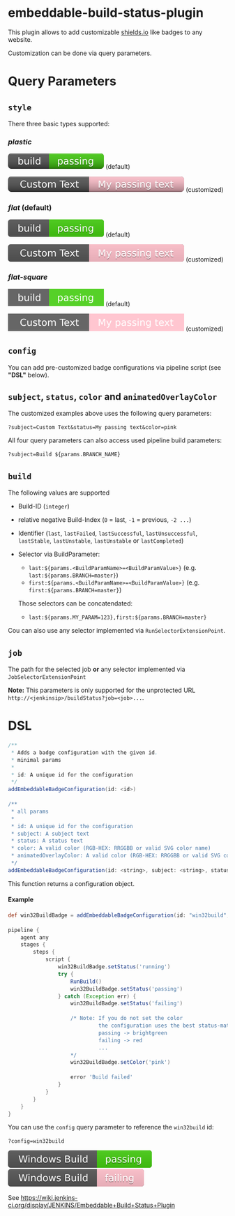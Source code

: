 embeddable-build-status-plugin
==============================

This plugin allows to add customizable [shields.io](https://shields.io) like badges to any website.

Customization can be done via query parameters.

# Query Parameters
## `style`
There three basic types supported:
### *plastic*
![Badge](src/doc/plastic_unconfigured.svg "Badge") (default)

![Customized Badge](src/doc/plastic_configured.svg "Customized Badge") (customized)

### *flat* (default)
![Badge](src/doc/flat_unconfigured.svg "Badge") (default)

![Customized Badge](src/doc/flat_configured.svg "Customized Badge") (customized)

### *flat-square*
![Badge](src/doc/flat-square_unconfigured.svg "Badge") (default)

![Customized Badge](src/doc/flat-square_configured.svg "Customized Badge") (customized)

## `config`
You can add pre-customized badge configurations via pipeline script (see **"DSL"** below).

## `subject`, `status`, `color` and `animatedOverlayColor`
The customized examples above uses the following query parameters:

`?subject=Custom Text&status=My passing text&color=pink`

All four query parameters can also access used pipeline build parameters:

`?subject=Build ${params.BRANCH_NAME}`

## `build`
The following values are supported

- Build-ID (`integer`)
- relative negative Build-Index (`0` = last, `-1` = previous, `-2 ...`)
- Identifier (`last`, `lastFailed`, `lastSuccessful`, `lastUnsuccessful`, `lastStable`, `lastUnstable`, `lastUnstable` or `lastCompleted`)
- Selector via BuildParameter: 
  - `last:${params.<BuildParamName>=<BuildParamValue>}` (e.g. `last:${params.BRANCH=master}`)
  - `first:${params.<BuildParamName>=<BuildParamValue>}` (e.g. `first:${params.BRANCH=master}`)
  
  Those selectors can be concatendated:
  - `last:${params.MY_PARAM=123},first:${params.BRANCH=master}`


Cou can also use any selector implemented via `RunSelectorExtensionPoint`.

## `job`
The path for the selected job **or**
any selector implemented via `JobSelectorExtensionPoint`

**Note:** This parameters is only supported for the unprotected URL `http://<jenkinsip>/buildStatus?job=<job>...`.

# DSL 

```groovy
/**
 * Adds a badge configuration with the given id.
 * minimal params
 * 
 * id: A unique id for the configuration
 */
addEmbeddableBadgeConfiguration(id: <id>)

/**
 * all params
 * 
 * id: A unique id for the configuration
 * subject: A subject text
 * status: A status text
 * color: A valid color (RGB-HEX: RRGGBB or valid SVG color name)
 * animatedOverlayColor: A valid color (RGB-HEX: RRGGBB or valid SVG color name)
 */
addEmbeddableBadgeConfiguration(id: <string>, subject: <string>, status: <string>, color: <string>, animatedOverlayColor: <string>)
```

This function returns a configuration object.

#### Example
```groovy
def win32BuildBadge = addEmbeddableBadgeConfiguration(id: "win32build", subject: "Windows Build")

pipeline {
    agent any
    stages {
        steps {
            script {
                win32BuildBadge.setStatus('running')
                try {
                    RunBuild()
                    win32BuildBadge.setStatus('passing')
                } catch (Exception err) {
                    win32BuildBadge.setStatus('failing')

                    /* Note: If you do not set the color
                             the configuration uses the best status-matching color.
                             passing -> brightgreen
                             failing -> red 
                             ...
                    */
                    win32BuildBadge.setColor('pink')

                    error 'Build failed'
                }
            }
        }
    }
}
```

You can use the `config` query parameter to reference the `win32build` id:

`?config=win32build`

![Passing](src/doc/config_example_1.svg "Passing")
![Failing](src/doc/config_example_2.svg "Failing")


See https://wiki.jenkins-ci.org/display/JENKINS/Embeddable+Build+Status+Plugin

